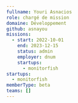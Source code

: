 ```yaml
---
fullname: Youri Asnacios
role: chargé de mission
domaine: Développement
github: asnayou
missions:
  - start: 2022-10-01
    end: 2023-12-15
    status: admin
    employer: dnum
    startups:
      - monitorfish
startups:
  - monitorfish
memberType: beta
teams: []
---
```

